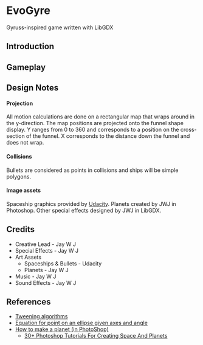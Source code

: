 # EvoGyre
Gyruss-inspired game written with LibGDX

## Introduction


## Gameplay


## Design Notes

#### Projection
All motion calculations are done on a rectangular map that wraps around in the y-direction.
The map positions are projected onto the funnel shape display.
Y ranges from 0 to 360 and corresponds to a position on the cross-section of the funnel.
X corresponds to the distance down the funnel and does not wrap.

#### Collisions
Bullets are considered as points in collisions and ships will be simple polygons.

#### Image assets
Spaceship graphics provided by [Udacity](www.udacity.com). Planets created by JWJ in
Photoshop. Other special effects designed by JWJ in LibGDX.


## Credits

- Creative Lead - Jay W J
- Special Effects - Jay W J
- Art Assets
    - Spaceships & Bullets - Udacity
    - Planets - Jay W J
- Music - Jay W J
- Sound Effects - Jay W J

## References
- [Tweening algorithms](http://gizma.com/easing/)
- [Equation for point on an ellipse given axes and angle](http://math.stackexchange.com/questions/432902/how-to-get-the-radius-of-an-ellipse-at-a-specific-angle-by-knowing-its-semi-majo)
- [How to make a planet (in PhotoShop)](http://www.solarvoyager.com/images/tutorials/planet_tutorial_large.jpg)
    - [30+ Photoshop Tutorials For Creating Space And Planets](http://naldzgraphics.net/tutorials/30-photoshop-tutorials-for-creating-space-and-planets/)
